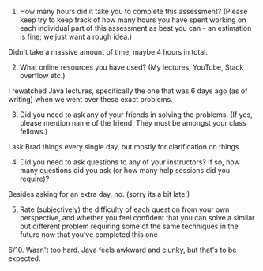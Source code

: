 1. How many hours did it take you to complete this assessment? (Please keep try to keep track of how many hours you have spent working on each individual part of this assessment as best you can - an estimation is fine; we just want a rough idea.)

Didn't take a massive amount of time, maybe 4 hours in total.

2. What online resources you have used? (My lectures, YouTube, Stack overflow etc.)

I rewatched Java lectures, specifically the one that was 6 days ago (as of writing) when we went over these exact problems.

3. Did you need to ask any of your friends in solving the problems. (If yes, please mention name of the friend. They must be amongst your class fellows.)

I ask Brad things every single day, but mostly for clarification on things.

4. Did you need to ask questions to any of your instructors? If so, how many questions did you ask (or how many help sessions did you require)?

Besides asking for an extra day, no. (sorry its a bit late!)

5. Rate (subjectively) the difficulty of each question from your own perspective, and whether you feel confident that you can solve a similar but different problem requiring some of the same techniques in the future now that you’ve completed this one

6/10. Wasn't too hard. Java feels awkward and clunky, but that's to be expected.
